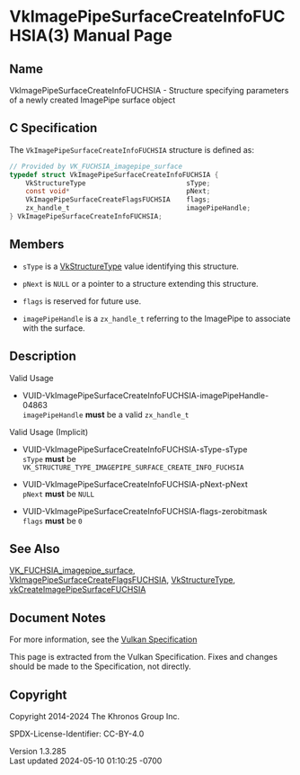 # VkImagePipeSurfaceCreateInfoFUCHSIA(3) Manual Page

## Name

VkImagePipeSurfaceCreateInfoFUCHSIA - Structure specifying parameters of
a newly created ImagePipe surface object



## <a href="#_c_specification" class="anchor"></a>C Specification

The `VkImagePipeSurfaceCreateInfoFUCHSIA` structure is defined as:

``` c
// Provided by VK_FUCHSIA_imagepipe_surface
typedef struct VkImagePipeSurfaceCreateInfoFUCHSIA {
    VkStructureType                         sType;
    const void*                             pNext;
    VkImagePipeSurfaceCreateFlagsFUCHSIA    flags;
    zx_handle_t                             imagePipeHandle;
} VkImagePipeSurfaceCreateInfoFUCHSIA;
```

## <a href="#_members" class="anchor"></a>Members

- `sType` is a [VkStructureType](https://registry.khronos.org/vulkan/specs/1.3-extensions/man/html/VkStructureType.html) value identifying
  this structure.

- `pNext` is `NULL` or a pointer to a structure extending this
  structure.

- `flags` is reserved for future use.

- `imagePipeHandle` is a `zx_handle_t` referring to the ImagePipe to
  associate with the surface.

## <a href="#_description" class="anchor"></a>Description

Valid Usage

- <a
  href="#VUID-VkImagePipeSurfaceCreateInfoFUCHSIA-imagePipeHandle-04863"
  id="VUID-VkImagePipeSurfaceCreateInfoFUCHSIA-imagePipeHandle-04863"></a>
  VUID-VkImagePipeSurfaceCreateInfoFUCHSIA-imagePipeHandle-04863  
  `imagePipeHandle` **must** be a valid `zx_handle_t`

Valid Usage (Implicit)

- <a href="#VUID-VkImagePipeSurfaceCreateInfoFUCHSIA-sType-sType"
  id="VUID-VkImagePipeSurfaceCreateInfoFUCHSIA-sType-sType"></a>
  VUID-VkImagePipeSurfaceCreateInfoFUCHSIA-sType-sType  
  `sType` **must** be
  `VK_STRUCTURE_TYPE_IMAGEPIPE_SURFACE_CREATE_INFO_FUCHSIA`

- <a href="#VUID-VkImagePipeSurfaceCreateInfoFUCHSIA-pNext-pNext"
  id="VUID-VkImagePipeSurfaceCreateInfoFUCHSIA-pNext-pNext"></a>
  VUID-VkImagePipeSurfaceCreateInfoFUCHSIA-pNext-pNext  
  `pNext` **must** be `NULL`

- <a href="#VUID-VkImagePipeSurfaceCreateInfoFUCHSIA-flags-zerobitmask"
  id="VUID-VkImagePipeSurfaceCreateInfoFUCHSIA-flags-zerobitmask"></a>
  VUID-VkImagePipeSurfaceCreateInfoFUCHSIA-flags-zerobitmask  
  `flags` **must** be `0`

## <a href="#_see_also" class="anchor"></a>See Also

[VK_FUCHSIA_imagepipe_surface](https://registry.khronos.org/vulkan/specs/1.3-extensions/man/html/VK_FUCHSIA_imagepipe_surface.html),
[VkImagePipeSurfaceCreateFlagsFUCHSIA](https://registry.khronos.org/vulkan/specs/1.3-extensions/man/html/VkImagePipeSurfaceCreateFlagsFUCHSIA.html),
[VkStructureType](https://registry.khronos.org/vulkan/specs/1.3-extensions/man/html/VkStructureType.html),
[vkCreateImagePipeSurfaceFUCHSIA](https://registry.khronos.org/vulkan/specs/1.3-extensions/man/html/vkCreateImagePipeSurfaceFUCHSIA.html)

## <a href="#_document_notes" class="anchor"></a>Document Notes

For more information, see the <a
href="https://registry.khronos.org/vulkan/specs/1.3-extensions/html/vkspec.html#VkImagePipeSurfaceCreateInfoFUCHSIA"
target="_blank" rel="noopener">Vulkan Specification</a>

This page is extracted from the Vulkan Specification. Fixes and changes
should be made to the Specification, not directly.

## <a href="#_copyright" class="anchor"></a>Copyright

Copyright 2014-2024 The Khronos Group Inc.

SPDX-License-Identifier: CC-BY-4.0

Version 1.3.285  
Last updated 2024-05-10 01:10:25 -0700
